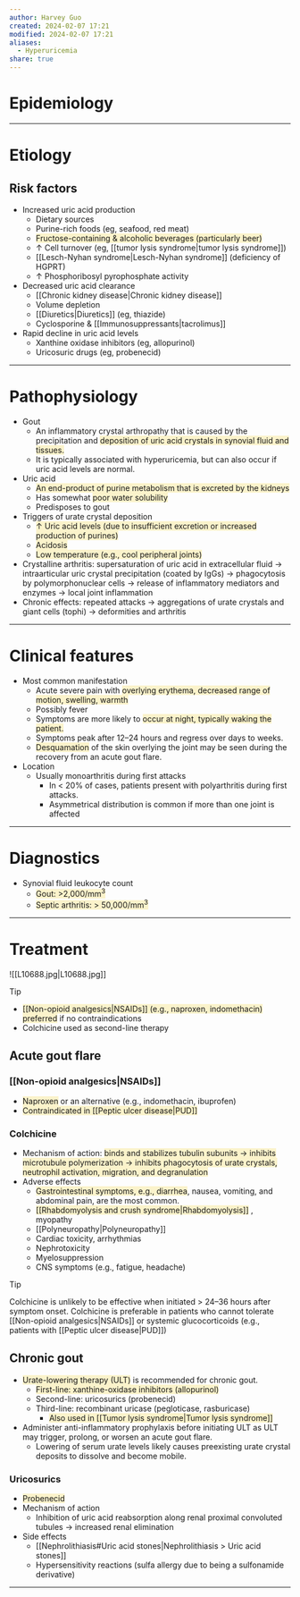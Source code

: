 ```yaml
---
author: Harvey Guo
created: 2024-02-07 17:21
modified: 2024-02-07 17:21
aliases:
  - Hyperuricemia
share: true
---
```

# Epidemiology


---
# Etiology
## Risk factors
- Increased uric acid production
	- Dietary sources
	- Purine-rich foods (eg, seafood, red meat)
	- <span style="background:rgba(240, 200, 0, 0.2)">Fructose-containing & alcoholic beverages (particularly beer)</span>
	- ↑ Cell turnover (eg, [[tumor lysis syndrome|tumor lysis syndrome]])
	- [[Lesch-Nyhan syndrome|Lesch-Nyhan syndrome]] (deficiency of HGPRT)
	- ↑ Phosphoribosyl pyrophosphate activity
- Decreased uric acid clearance
	- [[Chronic kidney disease|Chronic kidney disease]]
	- Volume depletion
	- [[Diuretics|Diuretics]] (eg, thiazide)
	- Cyclosporine & [[Immunosuppressants|tacrolimus]]
- Rapid decline in uric acid levels
	- Xanthine oxidase inhibitors (eg, allopurinol)
	- Uricosuric drugs (eg, probenecid)

---
# Pathophysiology
- Gout
	- An inflammatory crystal arthropathy that is caused by the precipitation and <span style="background:rgba(240, 200, 0, 0.2)">deposition of uric acid crystals in synovial fluid and tissues.</span>
	- It is typically associated with hyperuricemia, but can also occur if uric acid levels are normal.
- Uric acid
	- <span style="background:rgba(240, 200, 0, 0.2)">An end-product of purine metabolism that is excreted by the kidneys</span>
	- Has somewhat <span style="background:rgba(240, 200, 0, 0.2)">poor water solubility</span>
	- Predisposes to gout
- Triggers of urate crystal deposition
	- <span style="background:rgba(240, 200, 0, 0.2)">↑ Uric acid levels (due to insufficient excretion or increased production of purines)</span>
	- <span style="background:rgba(240, 200, 0, 0.2)">Acidosis</span>
	- <span style="background:rgba(240, 200, 0, 0.2)">Low temperature (e.g., cool peripheral joints)</span>
- Crystalline arthritis: supersaturation of uric acid in extracellular fluid → intraarticular uric crystal precipitation (coated by IgGs) → phagocytosis by polymorphonuclear cells → release of inflammatory mediators and enzymes → local joint inflammation
- Chronic effects: repeated attacks → aggregations of urate crystals and giant cells (tophi) → deformities and arthritis

---
# Clinical features
- Most common manifestation
	- Acute severe pain with <span style="background:rgba(240, 200, 0, 0.2)">overlying erythema, decreased range of motion, swelling, warmth</span>
	- Possibly fever
	- Symptoms are more likely to <span style="background:rgba(240, 200, 0, 0.2)">occur at night, typically waking the patient.</span>
	- Symptoms peak after 12–24 hours and regress over days to weeks. 
	- <span style="background:rgba(240, 200, 0, 0.2)">Desquamation</span> of the skin overlying the joint may be seen during the recovery from an acute gout flare.
- Location
	- Usually monoarthritis during first attacks
		- In < 20% of cases, patients present with polyarthritis during first attacks. 
		- Asymmetrical distribution is common if more than one joint is affected

---
# Diagnostics
- Synovial fluid leukocyte count
	- <span style="background:rgba(240, 200, 0, 0.2)">Gout: >2,000/mm<sup>3</sup> </span>
	- <span style="background:rgba(240, 200, 0, 0.2)">Septic arthritis: > 50,000/mm<sup>3</sup></span>

---
# Treatment
![[L10688.jpg|L10688.jpg]]
>[!tip] 
>- <span style="background:rgba(240, 200, 0, 0.2)">[[Non-opioid analgesics|NSAIDs]] (e.g., naproxen, indomethacin) preferred</span> if no contraindications
>- Colchicine used as second-line therapy
## Acute gout flare
### [[Non-opioid analgesics|NSAIDs]]
- <span style="background:rgba(240, 200, 0, 0.2)">Naproxen</span> or an alternative (e.g., indomethacin, ibuprofen)
- <span style="background:rgba(240, 200, 0, 0.2)">Contraindicated in [[Peptic ulcer disease|PUD]]</span>
### Colchicine  
- Mechanism of action: <span style="background:rgba(240, 200, 0, 0.2)">binds and stabilizes tubulin subunits → inhibits microtubule polymerization → inhibits phagocytosis of urate crystals, neutrophil activation, migration, and degranulation </span>
- Adverse effects
	- <span style="background:rgba(240, 200, 0, 0.2)">Gastrointestinal symptoms, e.g., diarrhea</span>, nausea, vomiting, and abdominal pain, are the most common.
	- <span style="background:rgba(240, 200, 0, 0.2)">[[Rhabdomyolysis and crush syndrome|Rhabdomyolysis]]</span> , myopathy
	- [[Polyneuropathy|Polyneuropathy]]  
	- Cardiac toxicity, arrhythmias
	- Nephrotoxicity
	- Myelosuppression
	- CNS symptoms (e.g., fatigue, headache)

>[!tip] 
>Colchicine is unlikely to be effective when initiated > 24–36 hours after symptom onset. Colchicine is preferable in patients who cannot tolerate [[Non-opioid analgesics|NSAIDs]] or systemic glucocorticoids (e.g., patients with [[Peptic ulcer disease|PUD]])
## Chronic gout
- <span style="background:rgba(240, 200, 0, 0.2)">Urate-lowering therapy (ULT)</span> is recommended for chronic gout.
	- <span style="background:rgba(240, 200, 0, 0.2)">First-line: xanthine-oxidase inhibitors (allopurinol)</span>
	- Second-line: uricosurics (probenecid)
	- Third-line: recombinant uricase (pegloticase, rasburicase)
		- <span style="background:rgba(240, 200, 0, 0.2)">Also used in [[Tumor lysis syndrome|Tumor lysis syndrome]]</span>
- Administer anti-inflammatory prophylaxis before initiating ULT as ULT may trigger, prolong, or worsen an acute gout flare. 
	- Lowering of serum urate levels likely causes preexisting urate crystal deposits to dissolve and become mobile.
### Uricosurics
- <span style="background:rgba(240, 200, 0, 0.2)">Probenecid</span>
- Mechanism of action
	- Inhibition of uric acid reabsorption along renal proximal convoluted tubules  → increased renal elimination
- Side effects
	- [[Nephrolithiasis#Uric acid stones|Nephrolithiasis > Uric acid stones]]
	- Hypersensitivity reactions (sulfa allergy due to being a sulfonamide derivative)

---
